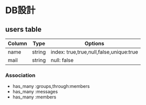 # DB設計

## users table

|Column|Type|Options|
|------|----|-------|
|name|string|index: true,true,null,false,unique:true|
|mail|string|null: false|

### Association
- has_many :groups,through:members
- has_many :messages
- has_many :members
